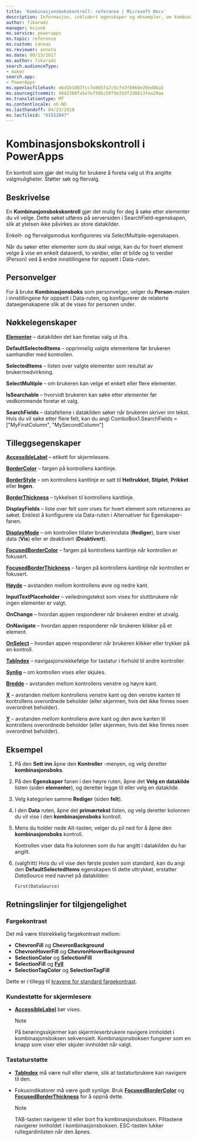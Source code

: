```yaml
---
title: 'Kombinasjonsbokskontroll: referanse | Microsoft Docs'
description: Informasjon, inkludert egenskaper og eksempler, om kombinasjonsbokskontrollen
author: fikaradz
manager: kvivek
ms.service: powerapps
ms.topic: reference
ms.custom: canvas
ms.reviewer: anneta
ms.date: 09/13/2017
ms.author: fikaradz
search.audienceType:
- maker
search.app:
- PowerApps
ms.openlocfilehash: e6d1b1083fcc7e865fa7c9cfe3f8966e20ed86a5
ms.sourcegitcommit: 4042388fa5e7ef50bc59f9e35df330613fea29ae
ms.translationtype: MT
ms.contentlocale: nb-NO
ms.lasthandoff: 04/23/2019
ms.locfileid: "61552047"
---
```

# <a name="combo-box-control-in-powerapps"></a>Kombinasjonsbokskontroll i PowerApps
En kontroll som gjør det mulig for brukere å foreta valg ut ifra angitte valgmuligheter.  Støtter søk og flervalg.

## <a name="description"></a>Beskrivelse
En **Kombinasjonsbokskontroll** gjør det mulig for deg å søke etter elementer du vil velge.  Dette søket utføres på serversiden i SearchField-egenskapen, slik at ytelsen ikke påvirkes av store datakilder.  

Enkelt- og flervalgsmodus konfigureres via SelectMultiple-egenskapen.

Når du søker etter elementer som du skal velge, kan du for hvert element velge å vise en enkelt dataverdi, to verdier, eller et bilde og to verdier (Person) ved å endre innstillingene for oppsett i Data-ruten.

## <a name="people-picker"></a>Personvelger
For å bruke **Kombinasjonsboks** som personvelger, velger du **Person**-malen i innstillingene for oppsett i Data-ruten, og konfigurerer de relaterte dataegenskapene slik at de vises for personen under.

## <a name="key-properties"></a>Nøkkelegenskaper
**[Elementer](properties-core.md)** – datakilden det kan foretas valg ut ifra.

**DefaultSelectedItems** – opprinnelig valgte elementene før brukeren samhandler med kontrollen.

**SelectedItems** – listen over valgte elementer som resultat av brukermedvirkning.

**SelectMultiple** – om brukeren kan velge et enkelt eller flere elementer.

**IsSearchable** – hvorvidt brukeren kan søke etter elementer før vedkommende foretar et valg.

**SearchFields** – datafeltene i datakilden søker når brukeren skriver inn tekst.  Hvis du vil søke etter flere felt, kan du angi ComboBox1.SearchFields = ["MyFirstColumn", "MySecondColumn"]

## <a name="additional-properties"></a>Tilleggsegenskaper
**[AccessibleLabel](properties-accessibility.md)** – etikett for skjermlesere.

**[BorderColor](properties-color-border.md)** – fargen på kontrollens kantlinje.

**[BorderStyle](properties-color-border.md)** – om kontrollens kantlinje er satt til **Heltrukket**, **Stiplet**, **Prikket** eller **Ingen**.

**[BorderThickness](properties-color-border.md)** – tykkelsen til kontrollens kantlinje.

**DisplayFields** – liste over felt som vises for hvert element som returneres av søket.  Enklest å konfigurere via Data-ruten i Alternativer for Egenskaper-fanen.

**[DisplayMode](properties-core.md)** – om kontrollen tillater brukerinndata (**Rediger**), bare viser data (**Vis**) eller er deaktivert (**Deaktivert**).

**[FocusedBorderColor](properties-color-border.md)** – fargen på kontrollens kantlinje når kontrollen er fokusert.

**[FocusedBorderThickness](properties-color-border.md)** – fargen på kontrollens kantlinje når kontrollen er fokusert.

**[Høyde](properties-size-location.md)** – avstanden mellom kontrollens øvre og nedre kant.

**InputTextPlaceholder** – veiledningstekst som vises for sluttbrukere når ingen elementer er valgt.

**OnChange** – hvordan appen responderer når brukeren endrer et utvalg.

**OnNavigate** – hvordan appen responderer når brukeren klikker på et element.

**[OnSelect](properties-core.md)** – hvordan appen responderer når brukeren klikker eller trykker på en kontroll.

**[TabIndex](properties-accessibility.md)** – navigasjonsrekkefølge for tastatur i forhold til andre kontroller.

**[Synlig](properties-core.md)** – om kontrollen vises eller skjules.

**[Bredde](properties-size-location.md)** – avstanden mellom kontrollens venstre og høyre kant.

**[X](properties-size-location.md)** – avstanden mellom kontrollens venstre kant og den venstre kanten til kontrollens overordnede beholder (eller skjermen, hvis det ikke finnes noen overordnet beholder).

**[Y](properties-size-location.md)** – avstanden mellom kontrollens øvre kant og den øvre kanten til kontrollens overordnede beholder (eller skjermen, hvis det ikke finnes noen overordnet beholder).

## <a name="example"></a>Eksempel
1. På den **Sett inn** åpne den **Kontroller** -menyen, og velg deretter **kombinasjonsboks**.  

1. På den **Egenskaper** fanen i den høyre ruten, åpne det **Velg en datakilde** listen (siden **elementer**), og deretter legge til eller velg en datakilde.

1. Velg kategorien samme **Rediger** (siden **felt**).

1. I den **Data** ruten, åpne det **primærtekst** listen, og velg deretter kolonnen du vil vise i den **kombinasjonsboks** kontroll.

1. Mens du holder nede Alt-tasten, velger du pil ned for å åpne den **kombinasjonsboks** kontroll.

    Kontrollen viser data fra kolonnen som du har angitt i datakilden du har angitt.
    
1. (valgfritt) Hvis du vil vise den første posten som standard, kan du angi den **DefaultSelectedItems** egenskapen til dette uttrykket, erstatter *DataSource* med navnet på datakilden:

    `First(DataSource)`

## <a name="accessibility-guidelines"></a>Retningslinjer for tilgjengelighet
### <a name="color-contrast"></a>Fargekontrast
Det må være tilstrekkelig fargekontrast mellom:
* **ChevronFill** og **ChevronBackground**
* **ChevronHoverFill** og **ChevronHoverBackground**
* **SelectionColor** og **SelectionFill**
* **SelectionFill** og **[Fyll](properties-color-border.md)**
* **SelectionTagColor** og **SelectionTagFill**

Dette er i tillegg til [kravene for standard fargekontrast](../accessible-apps-color.md).

### <a name="screen-reader-support"></a>Kundestøtte for skjermlesere
* **[AccessibleLabel](properties-accessibility.md)** bør vises.

    > [!NOTE]
  > På berøringsskjermer kan skjermleserbrukere navigere innholdet i kombinasjonsboksen sekvensielt. Kombinasjonsboksen fungerer som en knapp som viser eller skjuler innholdet når valgt.

### <a name="keyboard-support"></a>Tastaturstøtte
* **[TabIndex](properties-accessibility.md)** må være null eller større, slik at tastaturbrukere kan navigere til den.
* Fokusindikatorer må være godt synlige. Bruk **[FocusedBorderColor](properties-color-border.md)** og **[FocusedBorderThickness](properties-color-border.md)** for å oppnå dette.

    > [!NOTE]
  > TAB-tasten navigerer til eller bort fra kombinasjonsboksen. Piltastene navigerer innholdet i kombinasjonsboksen. ESC-tasten lukker rullegardinlisten når den åpnes.
